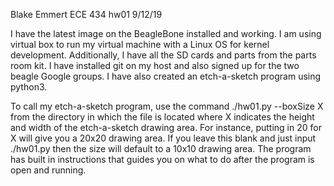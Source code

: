 Blake Emmert
ECE 434 hw01
9/12/19

I have the latest image on the BeagleBone installed and working. I am using virtual box to run my virtual machine with a Linux OS for kernel development. Additionally, I have all the SD cards and parts
from the parts room kit. I have installed git on my host and also signed up for the two beagle Google groups. I have also created an etch-a-sketch program using python3. 

To call my etch-a-sketch program, use the command ./hw01.py --boxSize X 
from the directory in which the file is located where X indicates the height and width of the etch-a-sketch drawing area. For instance, putting in 20 for X will give you a 20x20 drawing area. 
If you leave this blank and just input ./hw01.py then the  size will default to a  10x10  drawing area. The program has built in instructions that guides you on what to do after the program is 
open and running. 
